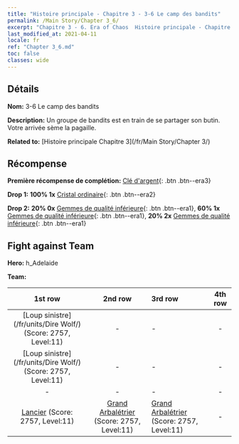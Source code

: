 ```yaml
---
title: "Histoire principale - Chapitre 3 - 3-6 Le camp des bandits"
permalink: /Main Story/Chapter 3_6/
excerpt: "Chapitre 3 - 6. Era of Chaos  Histoire principale - Chapitre 3_6. 3-6 Le camp des bandits"
last_modified_at: 2021-04-11
locale: fr
ref: "Chapter 3_6.md"
toc: false
classes: wide
---
```


## Détails

 **Nom:** 3-6 Le camp des bandits

 **Description:** Un groupe de bandits est en train de se partager son butin. Votre arrivée sème la pagaille.

 **Related to:** [Histoire principale Chapitre 3](/fr/Main Story/Chapter 3/)

## Récompense

 **Première récompense de complétion:** [Clé d'argent](/fr/Items/con_693/){: .btn .btn--era3}

 **Drop 1:** **100% 1x** [Cristal ordinaire](/fr/Items/mat_11/){: .btn .btn--era2}

 **Drop 2:** **20% 0x** [Gemmes de qualité inférieure](/fr/Items/mat_4/){: .btn .btn--era1}, **60% 1x** [Gemmes de qualité inférieure](/fr/Items/mat_4/){: .btn .btn--era1}, **20% 2x** [Gemmes de qualité inférieure](/fr/Items/mat_4/){: .btn .btn--era1}


## Fight against Team
 **Hero:** h_Adelaide

 **Team:**


  | 1st row | 2nd row | 3rd row | 4th row |
  |:----:|:----:|:----|:----:|
  | [Loup sinistre](/fr/units/Dire Wolf/) (Score: 2757, Level:11)  | - | - | - |
  | [Loup sinistre](/fr/units/Dire Wolf/) (Score: 2757, Level:11)  | - | - | - |
  | - | - | - | - |
  | [Lancier](/fr/units/Pikeman/) (Score: 2757, Level:11)  | [Grand Arbalétrier](/fr/units/Marksman/) (Score: 2757, Level:11)  | [Grand Arbalétrier](/fr/units/Marksman/) (Score: 2757, Level:11)  | - |



